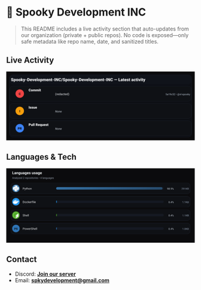 # 👻 Spooky Development INC

> This README includes a live activity section that auto-updates from our organization (private + public repos). No code is exposed—only safe metadata like repo name, date, and sanitized titles.

## Live Activity
![Repo Snapshot](./assets/repo-snapshot.svg?v=1697e74e10)

## Languages & Tech
![Languages Usage](./assets/languages.svg?v=2629f14f26)

## Contact
- Discord: **[Join our server](https://discord.gg/XYspZgEEJb)**
- Email: **spkydevelopment@gmail.com**
